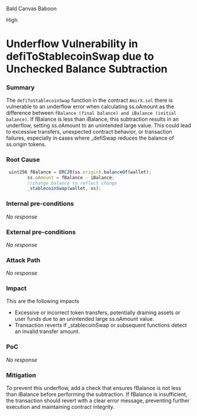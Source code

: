 Bald Canvas Baboon

High

# Underflow Vulnerability in defiToStablecoinSwap due to Unchecked Balance Subtraction

### Summary

The `defiToStablecoinSwap` function in the contract `AmirX.sol` there is vulnerable to an underflow error when calculating ss.oAmount as the difference between `fBalance (final balance) and iBalance (initial balance)`. If fBalance is less than iBalance, this subtraction results in an underflow, setting ss.oAmount to an unintended large value. This could lead to excessive transfers, unexpected contract behavior, or transaction failures, especially in cases where _defiSwap reduces the balance of ss.origin tokens.

### Root Cause

```javascript 
 uint256 fBalance = ERC20(ss.origin).balanceOf(wallet);
        ss.oAmount = fBalance - iBalance;
        //change balance to reflect change
        _stablecoinSwap(wallet, ss);
```

### Internal pre-conditions

_No response_

### External pre-conditions

_No response_

### Attack Path

_No response_

### Impact

This are the following impacts
- Excessive or incorrect token transfers, potentially draining assets or user funds due to an unintended large ss.oAmount value.
- Transaction reverts if _stablecoinSwap or subsequent functions detect an invalid transfer amount.

### PoC

_No response_

### Mitigation

To prevent this underflow, add a check that ensures fBalance is not less than iBalance before performing the subtraction. If fBalance is insufficient, the transaction should revert with a clear error message, preventing further execution and maintaining contract integrity.
